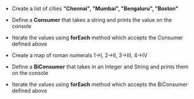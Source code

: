 * Create a list of cities __"Chennai", "Mumbai", "Bengaluru", "Boston"__
* Define a __Consumer__ that takes a string and prints the value on the console
* Iterate the values using __forEach__ method which accepts the Consumer defined above

* Create a map of roman numerals 1->I, 2->II, 3->III, 4->IV
* Define a __BiConsumer__ that takes in an Integer and String and prints them on the console
* Iterate the values using __forEach__ method which accepts the BiConsumer defined above
